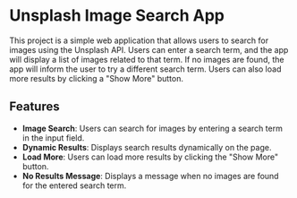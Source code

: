 # Unsplash Image Search App

This project is a simple web application that allows users to search for images using the Unsplash API. Users can enter a search term, and the app will display a list of images related to that term. If no images are found, the app will inform the user to try a different search term. Users can also load more results by clicking a "Show More" button.

## Features

- **Image Search**: Users can search for images by entering a search term in the input field.
- **Dynamic Results**: Displays search results dynamically on the page.
- **Load More**: Users can load more results by clicking the "Show More" button.
- **No Results Message**: Displays a message when no images are found for the entered search term.
